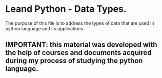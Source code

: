 #  Leand Python - Data Types.

The purpose of this file is to address the types of data that are used in python language and its applications.

## IMPORTANT: this material was developed with the help of courses and documents acquired during my process of studying the python language.